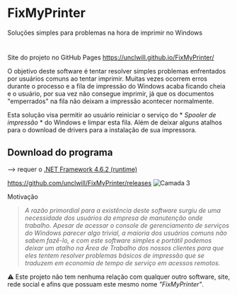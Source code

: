 # FixMyPrinter
Soluções simples para problemas na hora de imprimir no Windows
#

Site do projeto no GitHub Pages https://unclwill.github.io/FixMyPrinter/

O objetivo deste software é tentar resolver simples problemas enfrentados por usuários comuns ao tentar imprimir.
Muitas vezes ocorrem erros durante o processo e a fila de impressão do Windows acaba ficando cheia e o usuário,
por sua vez não consegue imprimir, já que os documentos "emperrados" na fila não deixam a impressão acontecer normalmente.

Esta solução visa permitir ao usuário reiniciar o serviço do * *Spooler de impressão* * do Windows e limpar esta fila.
Além de deixar alguns atalhos para o download de drivers para a instalação de sua impressora.

## Download do programa
--> requer o [.NET Framework 4.6.2 (runtime)](https://dotnet.microsoft.com/en-us/download/dotnet-framework/net462)

https://github.com/unclwill/FixMyPrinter/releases
![Camada 3](https://user-images.githubusercontent.com/14021232/152700917-be4aacea-2e96-45e0-903d-982a8fbcf1f9.png)

Motivação
>_A razão primordial para a existência deste software surgiu de uma necessidade dos usuários da empresa de manutenção onde trabalho.
Apesar de acessar o console de gerenciamento de serviços do Windows parecer algo trivial, a maioria dos usuários comuns não sabem fazê-lo,
e com este software simples e portátil podemos deixar um atalho na Área de Trabalho dos nossos clientes para que eles tentem resolver problemas básicos
de impressão que se traduzem em economia de tempo de serviço em acessos remotos._

:warning: Este projeto não tem nenhuma relação com qualquer outro software, site, rede social e afins que possuam este mesmo nome  _"FixMyPrinter"_.
